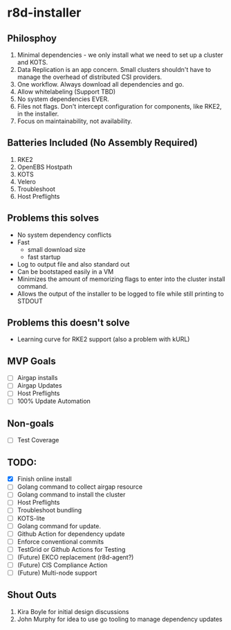 # r8d-installer

## Philosphoy 
1. Minimal dependencies - we only install what we need to set up a cluster and KOTS.
1. Data Replication is an app concern. Small clusters shouldn't have to manage the overhead of distributed CSI providers.
1. One workflow. Always download all dependencies and go.
1. Allow whitelabeling (Support TBD)
1. No system dependencies EVER.
1. Files not flags. Don't intercept configuration for components, like RKE2, in the installer.
1. Focus on maintainability, not availability.

## Batteries Included (No Assembly Required)
1. RKE2
1. OpenEBS Hostpath
1. KOTS
1. Velero
1. Troubleshoot
1. Host Preflights

## Problems this solves
- No system dependency conflicts
- Fast
  - small download size
  - fast startup
- Log to output file and also standard out
- Can be bootstaped easily in a VM
- Minimizes the amount of memorizing flags to enter into the cluster install command.
- Allows the output of the installer to be logged to file while still printing to STDOUT

## Problems this doesn't solve
- Learning curve for RKE2 support (also a problem with kURL)

## MVP Goals
- [ ] Airgap installs
- [ ] Airgap Updates
- [ ] Host Preflights
- [ ] 100% Update Automation

## Non-goals
- [ ] Test Coverage
## TODO:
- [X] Finish online install
- [ ] Golang command to collect airgap resource
- [ ] Golang command to install the cluster
- [ ] Host Preflights 
- [ ] Troubleshoot bundling
- [ ] KOTS-lite
- [ ] Golang command for update.
- [ ] Github Action for dependency update
- [ ] Enforce conventional commits
- [ ] TestGrid or Github Actions for Testing
- [ ] (Future) EKCO replacement (r8d-agent?)
- [ ] (Future) CIS Compliance Action
- [ ] (Future) Multi-node support

## Shout Outs
1. Kira Boyle for initial design discussions
1. John Murphy for idea to use go tooling to manage dependency updates
